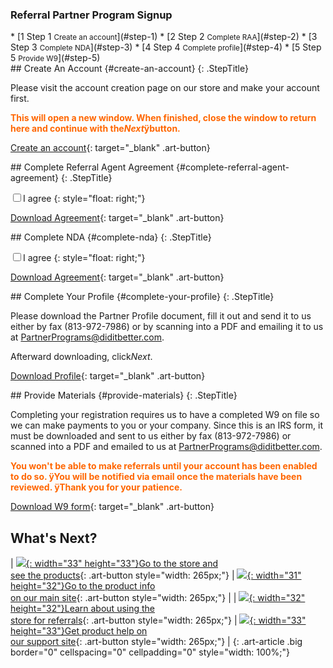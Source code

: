 ### Referral Partner Program Signup

<div id="wizard" class="swMain" markdown="1">
* [<label class="stepNumber">1</label> <span class="stepDesc">Step 1  
   <small>Create an account</small></span>](#step-1)
* [<label class="stepNumber">2</label> <span class="stepDesc">Step 2  
   <small>Complete RAA</small></span>](#step-2)
* [<label class="stepNumber">3</label> <span class="stepDesc">Step 3  
   <small>Complete NDA</small></span>](#step-3)
* [<label class="stepNumber">4</label> <span class="stepDesc">Step 4  
   <small>Complete profile</small></span>](#step-4)
* [<label class="stepNumber">5</label> <span class="stepDesc">Step 5  
   <small>Provide W9</small></span>](#step-5)

<div id="step-1" markdown="1">
## Create An Account   {#create-an-account}
{: .StepTitle}

Please visit the account creation page on our store and make your
account first.

<span style="font-weight: bold; color: #FF6600;">This will open a new
window. When finished, close the window to return here and continue
with the</span><span style="font-style: italic;"><span
style="font-weight: bold; color: #FF6600;">Next</span></span><span
style="font-weight: bold; color: #FF6600;">ÿbutton.</span>

[Create an account][1]{: target="_blank" .art-button}

</div>
<div id="step-2" markdown="1">
## Complete Referral Agent Agreement   {#complete-referral-agent-agreement}
{: .StepTitle}

<label><input id="agree" value="" type="checkbox" />I agree</label>
{: style="float: right;"}

[Download Agreement](raa.pdf){: target="_blank" .art-button}
</div>
<div id="step-3" markdown="1">
## Complete NDA   {#complete-nda}
{: .StepTitle}

<label><input id="agree2" value="" type="checkbox" />I agree</label>
{: style="float: right;"}

[Download Agreement](nda.pdf){: target="_blank" .art-button}

</div>
<div id="step-4" markdown="1">
## Complete Your Profile   {#complete-your-profile}
{: .StepTitle}

Please download the Partner Profile document, fill it out and send it to
us either by fax (813-972-7986) or by scanning into a PDF and emailing
it to us at PartnerPrograms@diditbetter.com.

Afterward downloading, click<span style="font-style:
italic;">Next</span>.

[Download Profile](profile.pdf){: target="_blank" .art-button}

</div>
<div id="step-5" markdown="1">
## Provide Materials   {#provide-materials}
{: .StepTitle}

Completing your registration requires us to have a completed W9 on file
so we can make payments to you or your company. Since this is an IRS
form, it must be downloaded and sent to us either by fax (813-972-7986)
or scanned into a PDF and emailed to us at
PartnerPrograms@diditbetter.com.

<span style="color: rgb(255, 102, 0); font-weight: bold;">You won\'t be
able to make referrals until your account has been enabled to do so.
ÿ</span><span style="color: rgb(255, 102, 0); font-weight: bold;">You
will be notified via email once the materials have been reviewed. ÿThank
you for your patience.</span>

[Download W9 form](w9.pdf){: target="_blank" .art-button}



## What\'s Next?

| [![](basket.png){: width="33" height="33"}Go to the store and  
 see the products][2]{: .art-button style="width: 265px;"} | [![](home.png){: width="31" height="32"}Go to the product info  
 on our main site][3]{: .art-button style="width: 265px;"} |
| [![](tool.png){: width="32" height="32"}Learn about using the  
 store for referrals](how-it-works.html#getting-started){: .art-button style="width: 265px;"} | [![](warning.png){: width="33" height="33"}Get product help on  
 our support site][4]{: .art-button style="width: 265px;"} |
{: .art-article .big border="0" cellspacing="0" cellpadding="0" style="width: 100%;"}

</div>
</div>



[1]: https://store.diditbetter.com/signup 
[2]: http://store.diditbetter.com/login 
[3]: http://www.diditbetter.com/products.aspx 
[4]: http://support.diditbetter.com/ 
